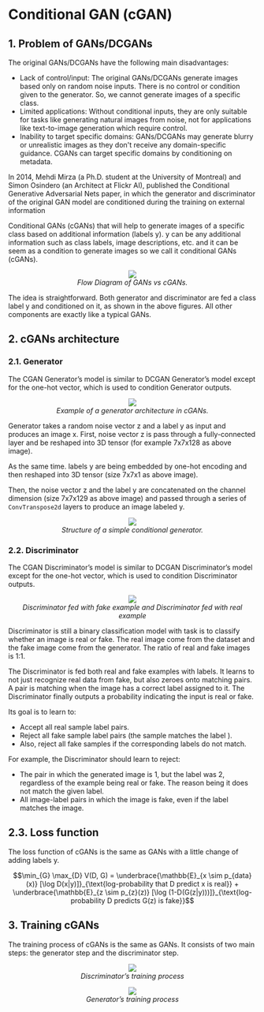 # **Conditional GAN (cGAN)**

## **1. Problem of GANs/DCGANs**

The original GANs/DCGANs have the following main disadvantages:

- Lack of control/input: The original GANs/DCGANs generate images based only on random noise inputs. There is no control or condition given to the generator. So, we cannot generate images of a specific class.
- Limited applications: Without conditional inputs, they are only suitable for tasks like generating natural images from noise, not for applications like text-to-image generation which require control.
- Inability to target specific domains: GANs/DCGANs may generate blurry or unrealistic images as they don't receive any domain-specific guidance. CGANs can target specific domains by conditioning on metadata.

In 2014, Mehdi Mirza (a Ph.D. student at the University of Montreal) and Simon Osindero (an Architect at Flickr AI), published the Conditional Generative Adversarial Nets paper, in which the generator and discriminator of the original GAN model are conditioned during the training on external information

Conditional GANs (cGANs) that will help to generate images of a specific class based on additional information (labels y). y can be any additional information such as class labels, image descriptions, etc. and it can be seem as a condition to generate images so we call it conditional GANs (cGANs).

<p align="center">
  <img src="https://learnopencv.com/wp-content/uploads/2021/07/Conditional-GAN-in-PyTorch-and-TensorFlow.jpeg" >
  <br>
  <i>Flow Diagram of GANs vs cGANs.</i>
</p>

The idea is straightforward. Both generator and discriminator are fed a class label y and conditioned on it, as shown in the above figures. All other components are exactly like a typical GANs.

## **2. cGANs architecture**

### **2.1. Generator**

The CGAN Generator’s model is similar to DCGAN Generator’s model except for the one-hot vector, which is used to condition Generator outputs.

<p align="center">
  <img src="https://phamdinhkhanh.github.io/assets/images/20200809_ConditionalGAN/pic1.jpg" >
  <br>
  <i>Example of a generator architecture in cGANs.</i>
</p>

Generator takes a random noise vector z and a label y as input and produces an image x. First, noise vector z is pass through a fully-connected layer and be reshaped into 3D tensor (for example 7x7x128 as above image).

As the same time. labels y are being embedded by one-hot encoding and then reshaped into 3D tensor (size 7x7x1 as above image).

Then, the noise vector z and the label y are concatenated on the channel dimension (size 7x7x129 as above image) and passed through a series of `ConvTranspose2d` layers to produce an image labeled y.

<p align="center">
  <img src="https://machinelearningmastery.com/wp-content/uploads/2019/05/Example-of-a-Conditional-Generator-and-a-Conditional-Discriminator-in-a-Conditional-Generative-Adversarial-Network-1024x887.png" >
  <br>
  <i>Structure of a simple conditional generator.</i>
</p>

### **2.2. Discriminator**

The CGAN Discriminator’s model is similar to DCGAN Discriminator’s model except for the one-hot vector, which is used to condition Discriminator outputs.

<p align="center">
  <img src="https://learnopencv.com/wp-content/uploads/2021/07/Discriminator-fed-with-fake-example-and-Discriminator-fed-with-real-example-1.jpg" >
  <br>
  <i>Discriminator fed with fake example and Discriminator fed with real example</i>
</p>

Discriminator is still a binary classification model with task is to classify whether an image is real or fake. The real image come from the dataset and the fake image come from the generator. The ratio of real and fake images is 1:1.

The Discriminator is fed both real and fake examples with labels. It learns to not just recognize real data from fake, but also zeroes onto matching pairs. A pair is matching when the image has a correct label assigned to it. The Discriminator finally outputs a probability indicating the input is real or fake.

Its goal is to learn to:

- Accept all real sample label pairs.
- Reject all fake sample label pairs (the sample matches the label ).
- Also, reject all fake samples if the corresponding labels do not match.

For example, the Discriminator should learn to reject:

- The pair in which the generated image is 1, but the label was 2, regardless of the example being real or fake. The reason being it does not match the given label.
- All image-label pairs in which the image is fake, even if the label matches the image.

## **2.3. Loss function**

The loss function of cGANs is the same as GANs with a little change of adding labels y.

```math
\min_{G} \max_{D} V(D, G) = \underbrace{\mathbb{E}_{x \sim p_{data}(x)} [\log D(x|y)]}_{\text{log-probability that D predict x is real}} + \underbrace{\mathbb{E}_{z \sim p_{z}(z)} [\log (1-D(G(z|y)))]}_{\text{log-probability D predicts G(z) is fake}}
```

## **3. Training cGANs**

The training process of cGANs is the same as GANs. It consists of two main steps: the generator step and the discriminator step.

<p align="center">
  <img src="https://miro.medium.com/v2/resize:fit:720/format:webp/0*sbnwxkciqzRzc2Ou.jpg" >
  <br>
  <i>Discriminator’s training process</i>
</p>

<p align="center">
  <img src="https://miro.medium.com/v2/resize:fit:720/format:webp/0*YiI0loO_1jnrLNkL.jpg" >
  <br>
  <i>Generator’s training process</i>
</p>
